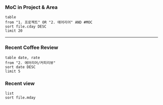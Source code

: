 ### MoC in Project & Area
```dataview
table
from "1. 프로젝트" OR "2. 에어리어" AND #MOC
sort file.cday DESC
limit 20
```
- - -

### Recent Coffee Review
```dataview
table date, rate
from "2. 에어리어/커피리뷰"
sort date DESC
limit 5
```
### Recent view
```dataview
list
sort file.mday
```
